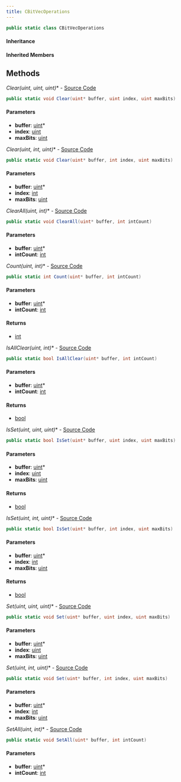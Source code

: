 ```yaml
---
title: CBitVecOperations
---
```


```csharp
public static class CBitVecOperations
```

#### Inheritance

#### Inherited Members

## Methods

**Clear(uint*, uint, uint)** - [Source Code](https://github.com/swiftly-solution/swiftlys2/blob/master/managed/src/SwiftlyS2.Shared/Natives/Structs/CBitVec.cs#L48)

```csharp
public static void Clear(uint* buffer, uint index, uint maxBits)
```

#### Parameters

- **buffer**: [uint](https://learn.microsoft.com/dotnet/api/system.uint32)*
- **index**: [uint](https://learn.microsoft.com/dotnet/api/system.uint32)
- **maxBits**: [uint](https://learn.microsoft.com/dotnet/api/system.uint32)

**Clear(uint*, int, uint)** - [Source Code](https://github.com/swiftly-solution/swiftlys2/blob/master/managed/src/SwiftlyS2.Shared/Natives/Structs/CBitVec.cs#L54)

```csharp
public static void Clear(uint* buffer, int index, uint maxBits)
```

#### Parameters

- **buffer**: [uint](https://learn.microsoft.com/dotnet/api/system.uint32)*
- **index**: [int](https://learn.microsoft.com/dotnet/api/system.int32)
- **maxBits**: [uint](https://learn.microsoft.com/dotnet/api/system.uint32)

**ClearAll(uint*, int)** - [Source Code](https://github.com/swiftly-solution/swiftlys2/blob/master/managed/src/SwiftlyS2.Shared/Natives/Structs/CBitVec.cs#L24)

```csharp
public static void ClearAll(uint* buffer, int intCount)
```

#### Parameters

- **buffer**: [uint](https://learn.microsoft.com/dotnet/api/system.uint32)*
- **intCount**: [int](https://learn.microsoft.com/dotnet/api/system.int32)

**Count(uint*, int)** - [Source Code](https://github.com/swiftly-solution/swiftlys2/blob/master/managed/src/SwiftlyS2.Shared/Natives/Structs/CBitVec.cs#L72)

```csharp
public static int Count(uint* buffer, int intCount)
```

#### Parameters

- **buffer**: [uint](https://learn.microsoft.com/dotnet/api/system.uint32)*
- **intCount**: [int](https://learn.microsoft.com/dotnet/api/system.int32)

#### Returns

- [int](https://learn.microsoft.com/dotnet/api/system.int32)

**IsAllClear(uint*, int)** - [Source Code](https://github.com/swiftly-solution/swiftlys2/blob/master/managed/src/SwiftlyS2.Shared/Natives/Structs/CBitVec.cs#L87)

```csharp
public static bool IsAllClear(uint* buffer, int intCount)
```

#### Parameters

- **buffer**: [uint](https://learn.microsoft.com/dotnet/api/system.uint32)*
- **intCount**: [int](https://learn.microsoft.com/dotnet/api/system.int32)

#### Returns

- [bool](https://learn.microsoft.com/dotnet/api/system.boolean)

**IsSet(uint*, uint, uint)** - [Source Code](https://github.com/swiftly-solution/swiftlys2/blob/master/managed/src/SwiftlyS2.Shared/Natives/Structs/CBitVec.cs#L60)

```csharp
public static bool IsSet(uint* buffer, uint index, uint maxBits)
```

#### Parameters

- **buffer**: [uint](https://learn.microsoft.com/dotnet/api/system.uint32)*
- **index**: [uint](https://learn.microsoft.com/dotnet/api/system.uint32)
- **maxBits**: [uint](https://learn.microsoft.com/dotnet/api/system.uint32)

#### Returns

- [bool](https://learn.microsoft.com/dotnet/api/system.boolean)

**IsSet(uint*, int, uint)** - [Source Code](https://github.com/swiftly-solution/swiftlys2/blob/master/managed/src/SwiftlyS2.Shared/Natives/Structs/CBitVec.cs#L66)

```csharp
public static bool IsSet(uint* buffer, int index, uint maxBits)
```

#### Parameters

- **buffer**: [uint](https://learn.microsoft.com/dotnet/api/system.uint32)*
- **index**: [int](https://learn.microsoft.com/dotnet/api/system.int32)
- **maxBits**: [uint](https://learn.microsoft.com/dotnet/api/system.uint32)

#### Returns

- [bool](https://learn.microsoft.com/dotnet/api/system.boolean)

**Set(uint*, uint, uint)** - [Source Code](https://github.com/swiftly-solution/swiftlys2/blob/master/managed/src/SwiftlyS2.Shared/Natives/Structs/CBitVec.cs#L36)

```csharp
public static void Set(uint* buffer, uint index, uint maxBits)
```

#### Parameters

- **buffer**: [uint](https://learn.microsoft.com/dotnet/api/system.uint32)*
- **index**: [uint](https://learn.microsoft.com/dotnet/api/system.uint32)
- **maxBits**: [uint](https://learn.microsoft.com/dotnet/api/system.uint32)

**Set(uint*, int, uint)** - [Source Code](https://github.com/swiftly-solution/swiftlys2/blob/master/managed/src/SwiftlyS2.Shared/Natives/Structs/CBitVec.cs#L42)

```csharp
public static void Set(uint* buffer, int index, uint maxBits)
```

#### Parameters

- **buffer**: [uint](https://learn.microsoft.com/dotnet/api/system.uint32)*
- **index**: [int](https://learn.microsoft.com/dotnet/api/system.int32)
- **maxBits**: [uint](https://learn.microsoft.com/dotnet/api/system.uint32)

**SetAll(uint*, int)** - [Source Code](https://github.com/swiftly-solution/swiftlys2/blob/master/managed/src/SwiftlyS2.Shared/Natives/Structs/CBitVec.cs#L30)

```csharp
public static void SetAll(uint* buffer, int intCount)
```

#### Parameters

- **buffer**: [uint](https://learn.microsoft.com/dotnet/api/system.uint32)*
- **intCount**: [int](https://learn.microsoft.com/dotnet/api/system.int32)


